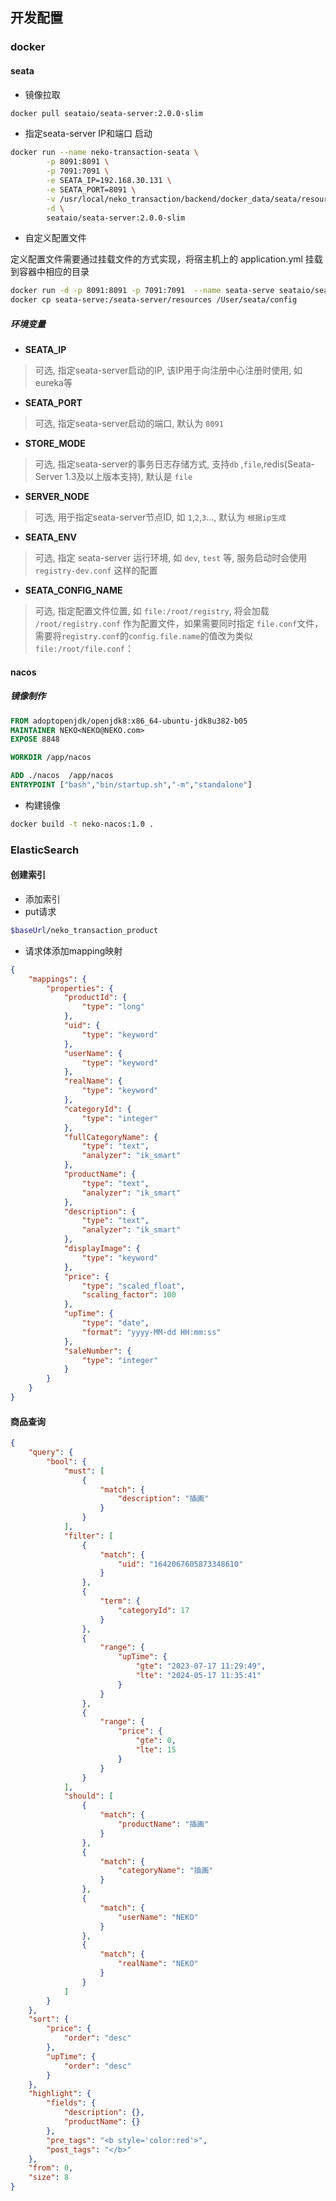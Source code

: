 ## 开发配置

### docker

#### seata

- 镜像拉取

```bash
docker pull seataio/seata-server:2.0.0-slim
```



- 指定seata-server IP和端口 启动

```bash
docker run --name neko-transaction-seata \
        -p 8091:8091 \
        -p 7091:7091 \
        -e SEATA_IP=192.168.30.131 \
        -e SEATA_PORT=8091 \
        -v /usr/local/neko_transaction/backend/docker_data/seata/resources:/seata-server/resources \
        -d \
        seataio/seata-server:2.0.0-slim
```



- 自定义配置文件

定义配置文件需要通过挂载文件的方式实现，将宿主机上的 application.yml 挂载到容器中相应的目录

```bash
docker run -d -p 8091:8091 -p 7091:7091  --name seata-serve seataio/seata-server:latest
docker cp seata-serve:/seata-server/resources /User/seata/config
```



##### 环境变量

- **SEATA_IP**

> 可选, 指定seata-server启动的IP, 该IP用于向注册中心注册时使用, 如eureka等

- **SEATA_PORT**

> 可选, 指定seata-server启动的端口, 默认为 `8091`

- **STORE_MODE**

> 可选, 指定seata-server的事务日志存储方式, 支持`db` ,`file`,redis(Seata-Server 1.3及以上版本支持), 默认是 `file`

- **SERVER_NODE**

> 可选, 用于指定seata-server节点ID, 如 `1`,`2`,`3`..., 默认为 `根据ip生成`

- **SEATA_ENV**

> 可选, 指定 seata-server 运行环境, 如 `dev`, `test` 等, 服务启动时会使用 `registry-dev.conf` 这样的配置

- **SEATA_CONFIG_NAME**

> 可选, 指定配置文件位置, 如 `file:/root/registry`, 将会加载 `/root/registry.conf` 作为配置文件，如果需要同时指定 `file.conf`文件，需要将`registry.conf`的`config.file.name`的值改为类似`file:/root/file.conf`：



#### nacos

##### 镜像制作

```dockerfile
FROM adoptopenjdk/openjdk8:x86_64-ubuntu-jdk8u382-b05
MAINTAINER NEKO<NEKO@NEKO.com>
EXPOSE 8848

WORKDIR /app/nacos

ADD ./nacos  /app/nacos
ENTRYPOINT ["bash","bin/startup.sh","-m","standalone"]
```



- 构建镜像

```bash
docker build -t neko-nacos:1.0 .
```



### ElasticSearch

#### 创建索引

- 添加索引
- put请求

```bash
$baseUrl/neko_transaction_product
```



- 请求体添加mapping映射

```json
{
    "mappings": {
        "properties": {
            "productId": {
                "type": "long"
            },
            "uid": {
                "type": "keyword"
            },
            "userName": {
                "type": "keyword"
            },
            "realName": {
                "type": "keyword"
            },
            "categoryId": {
                "type": "integer"
            },
            "fullCategoryName": {
                "type": "text",
                "analyzer": "ik_smart"
            },
            "productName": {
                "type": "text",
                "analyzer": "ik_smart"
            },
            "description": {
                "type": "text",
                "analyzer": "ik_smart"
            },
            "displayImage": {
                "type": "keyword"
            },
            "price": {
                "type": "scaled_float",
                "scaling_factor": 100
            },
            "upTime": {
                "type": "date",
                "format": "yyyy-MM-dd HH:mm:ss"
            },
            "saleNumber": {
                "type": "integer"
            }
        }
    }
}
```



#### 商品查询

```json
{
    "query": {
        "bool": {
            "must": [
                {
                    "match": {
                        "description": "插画"
                    }
                }
            ],
            "filter": [
                {
                    "match": {
                        "uid": "1642067605873348610"
                    }
                },
                {
                    "term": {
                        "categoryId": 17
                    }
                },
                {
                    "range": {
                        "upTime": {
                            "gte": "2023-07-17 11:29:49",
                            "lte": "2024-05-17 11:35:41"
                        }
                    }
                },
                {
                    "range": {
                        "price": {
                            "gte": 0,
                            "lte": 15
                        }
                    }
                }
            ],
            "should": [
                {
                    "match": {
                        "productName": "插画"
                    }
                },
                {
                    "match": {
                        "categoryName": "插画"
                    }
                },
                {
                    "match": {
                        "userName": "NEKO"
                    }
                },
                {
                    "match": {
                        "realName": "NEKO"
                    }
                }
            ]
        }
    },
    "sort": {
        "price": {
            "order": "desc"
        },
        "upTime": {
            "order": "desc"
        }
    },
    "highlight": {
        "fields": {
            "description": {},
            "productName": {}
        },
        "pre_tags": "<b style='color:red'>",
        "post_tags": "</b>"
    },
    "from": 0,
    "size": 8
}
```

